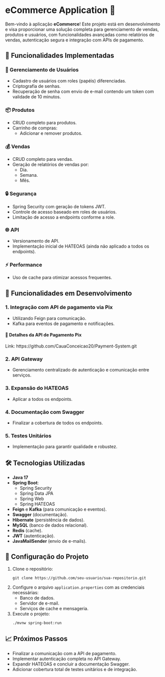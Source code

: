 <h1>eCommerce Application 🛒</h1>

<p>Bem-vindo à aplicação <strong>eCommerce</strong>! Este projeto está em desenvolvimento e visa proporcionar uma solução completa para gerenciamento de vendas, produtos e usuários, com funcionalidades avançadas como relatórios de vendas, autenticação segura e integração com APIs de pagamento.</p>

<h2>🧩 Funcionalidades Implementadas</h2>

<h3>👤 Gerenciamento de Usuários</h3>
<ul>
    <li>Cadastro de usuários com roles (papéis) diferenciadas.</li>
    <li>Criptografia de senhas.</li>
    <li>Recuperação de senha com envio de e-mail contendo um token com validade de 10 minutos.</li>
</ul>

<h3>📦 Produtos</h3>
<ul>
    <li>CRUD completo para produtos.</li>
    <li>Carrinho de compras:
        <ul>
            <li>Adicionar e remover produtos.</li>
        </ul>
    </li>
</ul>

<h3>💰 Vendas</h3>
<ul>
    <li>CRUD completo para vendas.</li>
    <li>Geração de relatórios de vendas por:
        <ul>
            <li>Dia.</li>
            <li>Semana.</li>
            <li>Mês.</li>
        </ul>
    </li>
</ul>

<h3>🔒 Segurança</h3>
<ul>
    <li>Spring Security com geração de tokens JWT.</li>
    <li>Controle de acesso baseado em roles de usuários.</li>
    <li>Limitação de acesso a endpoints conforme a role.</li>
</ul>

<h3>🌐 API</h3>
<ul>
    <li>Versionamento de API.</li>
    <li>Implementação inicial de HATEOAS (ainda não aplicado a todos os endpoints).</li>
</ul>

<h3>⚡ Performance</h3>
<ul>
    <li>Uso de cache para otimizar acessos frequentes.</li>
</ul>

<h2>🚧 Funcionalidades em Desenvolvimento</h2>

<h3>1. Integração com API de pagamento via Pix</h3>

<ul>
    <li>Utilizando Feign para comunicação.</li>
    <li>Kafka para eventos de pagamento e notificações.</li>
</ul>

<h4>🔗 Detalhes da API de Pagamento Pix</h4>
<p>Link: https://github.com/CauaConceicao20/Payment-System.git</p>

<h3>2. API Gateway</h3>
<ul>
    <li>Gerenciamento centralizado de autenticação e comunicação entre serviços.</li>
</ul>

<h3>3. Expansão do HATEOAS</h3>
<ul>
    <li>Aplicar a todos os endpoints.</li>
</ul>

<h3>4. Documentação com Swagger</h3>
<ul>
    <li>Finalizar a cobertura de todos os endpoints.</li>
</ul>

<h3>5. Testes Unitários</h3>
<ul>
    <li>Implementação para garantir qualidade e robustez.</li>
</ul>

<h2>🛠️ Tecnologias Utilizadas</h2>
<ul>
    <li><strong>Java 17</strong></li>
    <li><strong>Spring Boot</strong>:
        <ul>
            <li>Spring Security</li>
            <li>Spring Data JPA</li>
            <li>Spring Web</li>
            <li>Spring HATEOAS</li>
        </ul>
    </li>
    <li><strong>Feign</strong> e <strong>Kafka</strong> (para comunicação e eventos).</li>
    <li><strong>Swagger</strong> (documentação).</li>
    <li><strong>Hibernate</strong> (persistência de dados).</li>
    <li><strong>MySQL</strong> (banco de dados relacional).</li>
    <li><strong>Redis</strong> (cache).</li>
    <li><strong>JWT</strong> (autenticação).</li>
    <li><strong>JavaMailSender</strong> (envio de e-mails).</li>
</ul>

<h2>🔧 Configuração do Projeto</h2>
<ol>
    <li>Clone o repositório:
        <pre><code>git clone https://github.com/seu-usuario/sua-repositorio.git</code></pre>
    </li>
    <li>Configure o arquivo <code>application.properties</code> com as credenciais necessárias:
        <ul>
            <li>Banco de dados.</li>
            <li>Servidor de e-mail.</li>
            <li>Serviços de cache e mensageria.</li>
        </ul>
    </li>
    <li>Execute o projeto:
        <pre><code>./mvnw spring-boot:run</code></pre>
    </li>
</ol>

<h2>📈 Próximos Passos</h2>
<ul>
    <li>Finalizar a comunicação com a API de pagamento.</li>
    <li>Implementar autenticação completa no API Gateway.</li>
    <li>Expandir HATEOAS e concluir a documentação Swagger.</li>
    <li>Adicionar cobertura total de testes unitários e de integração.</li>
</ul>
